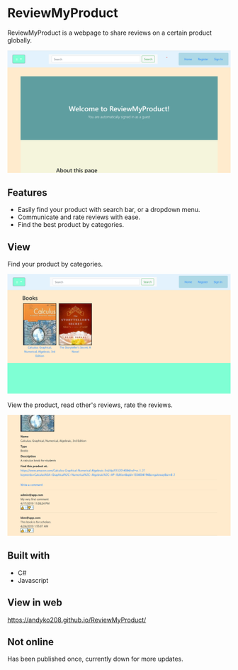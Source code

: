 # ReviewMyProduct

ReviewMyProduct is a webpage to share reviews on a certain product globally.

![Main_home](/imgs/home.png "home page")

## Features

- Easily find your product with search bar, or a dropdown menu.
- Communicate and rate reviews with ease.
- Find the best product by categories.

## View

Find your product by categories.


![Main_books](/imgs/books.png "product page")


View the product, read other's reviews, rate the reviews.


![Main_review](/imgs/review.png "review page")


## Built with
- C#
- Javascript

## View in web
https://andyko208.github.io/ReviewMyProduct/

## Not online
Has been published once, currently down for more updates.
